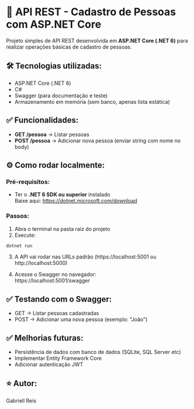 
# 👥 API REST - Cadastro de Pessoas com ASP.NET Core

Projeto simples de API REST desenvolvida em **ASP.NET Core (.NET 6)** para realizar operações básicas de cadastro de pessoas.

## 🛠️ Tecnologias utilizadas:

- ASP.NET Core (.NET 6)
- C#
- Swagger (para documentação e teste)
- Armazenamento em memória (sem banco, apenas lista estática)

## ✅ Funcionalidades:

- **GET /pessoa** → Listar pessoas
- **POST /pessoa** → Adicionar nova pessoa (enviar string com nome no body)

## ⚙️ Como rodar localmente:

### Pré-requisitos:
- Ter o **.NET 6 SDK ou superior** instalado  
Baixe aqui: https://dotnet.microsoft.com/download

### Passos:

1. Abra o terminal na pasta raiz do projeto
2. Execute:
```bash
dotnet run
```
3. A API vai rodar nas URLs padrão (https://localhost:5001 ou http://localhost:5000)

4. Acesse o Swagger no navegador:  
https://localhost:5001/swagger

## ✅ Testando com o Swagger:

- GET → Listar pessoas cadastradas
- POST → Adicionar uma nova pessoa (exemplo: "João")

## ✅ Melhorias futuras:

- Persistência de dados com banco de dados (SQLite, SQL Server etc)
- Implementar Entity Framework Core
- Adicionar autenticação JWT

## ⭐️ Autor:

Gabriell Reis
